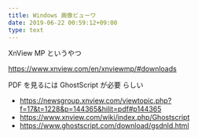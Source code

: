 ```yaml
---
title: Windows 画像ビューワ
date: 2019-06-22 00:59:12+09:00
type: text
---
```


XnView MP というやつ

https://www.xnview.com/en/xnviewmp/#downloads

PDF を見るには GhostScript が必要 らしい

- https://newsgroup.xnview.com/viewtopic.php?f=17&t=1228&p=144365&hilit=pdf#p144365
- https://www.xnview.com/wiki/index.php/Ghostscript
- https://www.ghostscript.com/download/gsdnld.html
